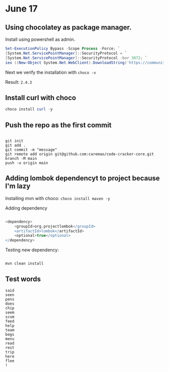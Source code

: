 # June 17

## Using chocolatey as package manager.

Install using powershell as admin.

``` powershell
Set-ExecutionPolicy Bypass -Scope Process -Force; `
[System.Net.ServicePointManager]::SecurityProtocol = `
[System.Net.ServicePointManager]::SecurityProtocol -bor 3072; `
iex ((New-Object System.Net.WebClient).DownloadString('https://community.chocolatey.org/install.ps1'))
```

Next we verify the installation with `choco -v`

Result: `2.4.3`

## Install curl with choco

``` powershell
choco install curl -y
```

## Push the repo as the first commit

``` shell

git init
git add .
git commit -m "message"
git remote add origin git@github.com:caremao/code-cracker-core.git
branch -M main
push -u origin main
```

## Adding lombok dependencyt to project because I'm lazy

Installing mvn with choco: `choco install maven -y`

Adding dependency

``` gradle

<dependency>
    <groupId>org.projectlombok</groupId>
    <artifactId>lombok</artifactId>
    <optional>true</optional>
</dependency>
```

Testing new dependency:

```shell

mvn clean install
```

## Test words

```text
said
seen
pens
does
chip
seem
scum
feed
help
team
begs
menu
read
rest
trip
here
flee
!
```
